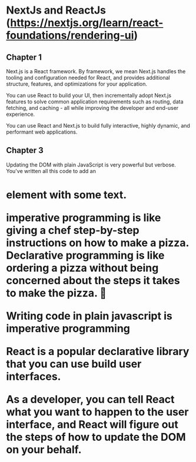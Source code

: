 # NextJs and ReactJs (https://nextjs.org/learn/react-foundations/rendering-ui)

## Chapter 1
Next.js is a React framework.
By framework, we mean Next.js handles the tooling and configuration needed for React, and provides additional structure, features, and optimizations for your application.

You can use React to build your UI, then incrementally adopt Next.js features to solve common application requirements such as routing, data fetching, and caching - all while improving the developer and end-user experience.

You can use React and Next.js to build fully interactive, highly dynamic, and performant web applications.

## Chapter 3
Updating the DOM with plain JavaScript is very powerful but verbose. You've written all this code to add an <h1> element with some text.

imperative programming is like giving a chef step-by-step instructions on how to make a pizza. Declarative programming is like ordering a pizza without being concerned about the steps it takes to make the pizza. 🍕

Writing code in plain javascript is imperative programming

React is a popular declarative library that you can use build user interfaces.

As a developer, you can tell React what you want to happen to the user interface, and React will figure out the steps of how to update the DOM on your behalf.